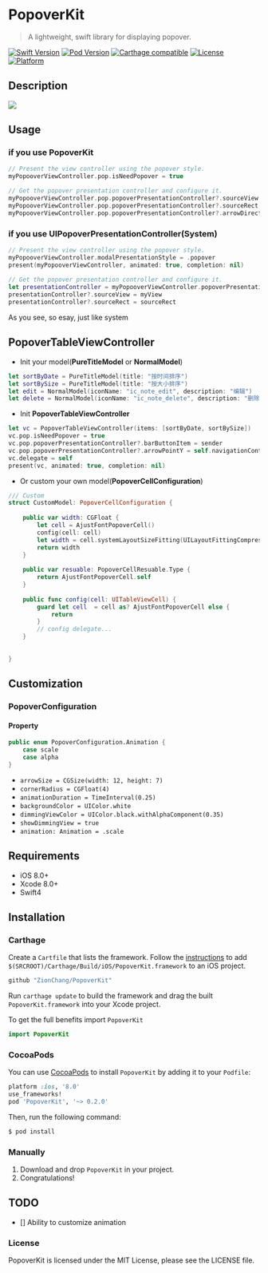 PopoverKit
==========

> A lightweight, swift library for displaying popover.


[![Swift Version][swift-image]][swift-url]
[![Pod Version](http://img.shields.io/cocoapods/v/PopoverKit.svg)](http://cocoadocs.org/docsets/PopoverKit/)
[![Carthage compatible](https://img.shields.io/badge/Carthage-compatible-4BC51D.svg?style=flat)](https://github.com/Carthage/Carthage)
[![License](http://img.shields.io/badge/license-MIT-blue.svg)](http://opensource.org/licenses/MIT)
[![Platform](https://img.shields.io/cocoapods/p/LFAlertController.svg?style=flat)](http://cocoapods.org/pods/LFAlertController)

## Description

![](https://github.com/ZionChang/PopoverKit/blob/master/Demo/demo.gif)





## Usage

### if you use PopoverKit

```swift
// Present the view controller using the popover style.        
myPopooverViewController.pop.isNeedPopover = true

// Get the popover presentation controller and configure it.
myPopooverViewController.pop.popoverPresentationController?.sourceView = sender
myPopooverViewController.pop.popoverPresentationController?.sourceRect = sender.bounds
myPopooverViewController.pop.popoverPresentationController?.arrowDirection = .up

```

### if you use UIPopoverPresentationController(System)

```swift 
// Present the view controller using the popover style.
myPopooverViewController.modalPresentationStyle = .popover
present(myPopooverViewController, animated: true, completion: nil)
 
// Get the popover presentation controller and configure it.
let presentationController = myPopooverViewController.popoverPresentationController
presentationController?.sourceView = myView
presentationController?.sourceRect = sourceRect
```

As you see, so esay, just like system

## PopoverTableViewController

* Init your model(**PureTitleModel** or **NormalModel**)

```swift
let sortByDate = PureTitleModel(title: "按时间排序")
let sortBySize = PureTitleModel(title: "按大小排序")
let edit = NormalModel(iconName: "ic_note_edit", description: "编辑")
let delete = NormalModel(iconName: "ic_note_delete", description: "删除")

```

* Init **PopoverTableViewController**

```swift
let vc = PopoverTableViewController(items: [sortByDate, sortBySize])
vc.pop.isNeedPopover = true
vc.pop.popoverPresentationController?.barButtonItem = sender
vc.pop.popoverPresentationController?.arrowPointY = self.navigationController?.navigationBar.frame.maxY
vc.delegate = self
present(vc, animated: true, completion: nil)
```

* Or custom your own model(**PopoverCellConfiguration**)

```swift
/// Custom
struct CustomModel: PopoverCellConfiguration {
    
	public var width: CGFloat {
	    let cell = AjustFontPopoverCell()
	    config(cell: cell)
	    let width = cell.systemLayoutSizeFitting(UILayoutFittingCompressedSize).width
	    return width
	}
	    
	public var resuable: PopoverCellResuable.Type {
	    return AjustFontPopoverCell.self
	}
	    
	public func config(cell: UITableViewCell) {
	    guard let cell  = cell as? AjustFontPopoverCell else {
	        return
	    }
	    // config delegate...
	}
    
    
}
```


## Customization

### PopoverConfiguration

#### Property

```swift 
public enum PopoverConfiguration.Animation {
    case scale
    case alpha
}
```

* `arrowSize = CGSize(width: 12, height: 7)`
* `cornerRadius = CGFloat(4) `
* `animationDuration = TimeInterval(0.25)`
* `backgroundColor = UIColor.white`
* `dimmingViewColor = UIColor.black.withAlphaComponent(0.35)   `
* `showDimmingView = true`
* `animation: Animation = .scale`


## Requirements

- iOS 8.0+
- Xcode 8.0+
- Swift4


## Installation

### Carthage
Create a `Cartfile` that lists the framework. Follow the [instructions](https://github.com/Carthage/Carthage#if-youre-building-for-ios) to add `$(SRCROOT)/Carthage/Build/iOS/PopoverKit.framework` to an iOS project.

```ruby
github "ZionChang/PopoverKit"
```

Run `carthage update` to build the framework and drag the built `PopoverKit.framework` into your Xcode project.

To get the full benefits import `PopoverKit`

``` swift
import PopoverKit
```

### CocoaPods

You can use [CocoaPods](http://cocoapods.org/) to install `PopoverKit` by adding it to your `Podfile`:

```ruby
platform :ios, '8.0'
use_frameworks!
pod 'PopoverKit', '~> 0.2.0'
```

Then, run the following command:

```ruby
$ pod install
```

### Manually
1. Download and drop ```PopoverKit``` in your project.  
2. Congratulations!  

## TODO

- [] Ability to customize animation



[swift-image]:https://img.shields.io/badge/swift-4.0-orange.svg
[swift-url]: https://swift.org/

### License

PopoverKit is licensed under the MIT License, please see the LICENSE file.
